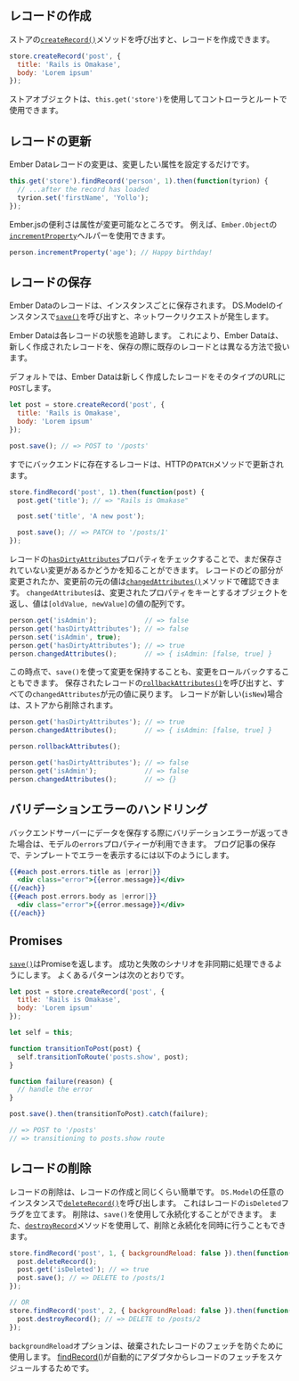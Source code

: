 <!--
## Creating Records
-->

## レコードの作成

<!--
You can create records by calling the
[`createRecord()`](https://www.emberjs.com/api/ember-data/2.16/classes/DS.Store/methods/createRecord?anchor=createRecord)
method on the store.
-->

ストアの[`createRecord()`](https://www.emberjs.com/api/ember-data/2.16/classes/DS.Store/methods/createRecord?anchor=createRecord)メソッドを呼び出すと、レコードを作成できます。

```js
store.createRecord('post', {
  title: 'Rails is Omakase',
  body: 'Lorem ipsum'
});
```

<!--
The store object is available in controllers and routes using `this.get('store')`.
-->

ストアオブジェクトは、`this.get('store')`を使用してコントローラとルートで使用できます。

<!--
## Updating Records
-->

## レコードの更新

<!--
Making changes to Ember Data records is as simple as setting the attribute you
want to change:
-->

Ember Dataレコードの変更は、変更したい属性を設定するだけです。

```js
this.get('store').findRecord('person', 1).then(function(tyrion) {
  // ...after the record has loaded
  tyrion.set('firstName', 'Yollo');
});
```

<!--
All of the Ember.js conveniences are available for
modifying attributes. For example, you can use `Ember.Object`'s
[`incrementProperty`](http://emberjs.com/api/classes/Ember.Object.html#method_incrementProperty) helper:
-->

Ember.jsの便利さは属性が変更可能なところです。
例えば、`Ember.Object`の[`incrementProperty`](http://emberjs.com/api/classes/Ember.Object.html#method_incrementProperty)ヘルパーを使用できます。

```js
person.incrementProperty('age'); // Happy birthday!
```

<!--
## Persisting Records
-->

## レコードの保存

<!--
Records in Ember Data are persisted on a per-instance basis.
Call [`save()`](https://www.emberjs.com/api/ember-data/2.16/classes/DS.Model/methods/save?anchor=save)
on any instance of `DS.Model` and it will make a network request.
-->

Ember Dataのレコードは、インスタンスごとに保存されます。
DS.Modelのインスタンスで[`save()`](https://www.emberjs.com/api/ember-data/2.16/classes/DS.Model/methods/save?anchor=save)を呼び出すと、ネットワークリクエストが発生します。

<!--
Ember Data takes care of tracking the state of each record for
you. This allows Ember Data to treat newly created records differently
from existing records when saving.
-->

Ember Dataは各レコードの状態を追跡します。
これにより、Ember Dataは、新しく作成されたレコードを、保存の際に既存のレコードとは異なる方法で扱います。

<!--
By default, Ember Data will `POST` newly created records to their type url.
-->

デフォルトでは、Ember Dataは新しく作成したレコードをそのタイプのURLに`POST`します。

```javascript
let post = store.createRecord('post', {
  title: 'Rails is Omakase',
  body: 'Lorem ipsum'
});

post.save(); // => POST to '/posts'
```

<!--
Records that already exist on the backend are updated using the HTTP `PATCH` verb.
-->

すでにバックエンドに存在するレコードは、HTTPの`PATCH`メソッドで更新されます。

```javascript
store.findRecord('post', 1).then(function(post) {
  post.get('title'); // => "Rails is Omakase"

  post.set('title', 'A new post');

  post.save(); // => PATCH to '/posts/1'
});
```

<!--
You can tell if a record has outstanding changes that have not yet been
saved by checking its
[`hasDirtyAttributes`](https://www.emberjs.com/api/ember-data/2.16/classes/DS.Model/properties/hasDirtyAttributes?anchor=hasDirtyAttributes)
property. You can also see what parts of
the record were changed and what the original value was using the
[`changedAttributes()`](https://www.emberjs.com/api/ember-data/2.16/classes/DS.Model/methods/changedAttributes?anchor=changedAttributes)
method. `changedAttributes` returns an object, whose keys are the changed
properties and values are an array of values `[oldValue, newValue]`.
-->

レコードの[`hasDirtyAttributes`](https://www.emberjs.com/api/ember-data/2.16/classes/DS.Model/properties/hasDirtyAttributes?anchor=hasDirtyAttributes)プロパティをチェックすることで、まだ保存されていない変更があるかどうかを知ることができます。
レコードのどの部分が変更されたか、変更前の元の値は[`changedAttributes()`](https://www.emberjs.com/api/ember-data/2.16/classes/DS.Model/methods/changedAttributes?anchor=changedAttributes)メソッドで確認できます。
`changedAttributes`は、変更されたプロパティをキーとするオブジェクトを返し、値は`[oldValue, newValue]`の値の配列です。

```js
person.get('isAdmin');            // => false
person.get('hasDirtyAttributes'); // => false
person.set('isAdmin', true);
person.get('hasDirtyAttributes'); // => true
person.changedAttributes();       // => { isAdmin: [false, true] }
```

<!--
At this point, you can either persist your changes via `save()` or you can roll
back your changes. Calling
[`rollbackAttributes()`](https://www.emberjs.com/api/ember-data/2.16/classes/DS.Model/methods/rollbackAttributes?anchor=rollbackAttributes)
for a saved record reverts all the `changedAttributes` to their original value.
If the record `isNew` it will be removed from the store.
-->

この時点で、`save()`を使って変更を保持することも、変更をロールバックすることもできます。
保存されたレコードの[`rollbackAttributes()`](https://www.emberjs.com/api/ember-data/2.16/classes/DS.Model/methods/rollbackAttributes?anchor=rollbackAttributes)を呼び出すと、すべての`changedAttributes`が元の値に戻ります。
レコードが新しい(`isNew`)場合は、ストアから削除されます。

```js
person.get('hasDirtyAttributes'); // => true
person.changedAttributes();       // => { isAdmin: [false, true] }

person.rollbackAttributes();

person.get('hasDirtyAttributes'); // => false
person.get('isAdmin');            // => false
person.changedAttributes();       // => {}
```

<!--
## Handling Validation Errors
-->

## バリデーションエラーのハンドリング

<!--
If the backend server returns validation errors after trying to save, they will
be available on the `errors` property of your model. Here's how you might display
the errors from saving a blog post in your template:
-->

バックエンドサーバーにデータを保存する際にバリデーションエラーが返ってきた場合は、モデルの`errors`プロパティーが利用できます。
ブログ記事の保存で、テンプレートでエラーを表示するには以下のようにします。

```handlebars
{{#each post.errors.title as |error|}}
  <div class="error">{{error.message}}</div>
{{/each}}
{{#each post.errors.body as |error|}}
  <div class="error">{{error.message}}</div>
{{/each}}
```

## Promises

<!--
[`save()`](https://www.emberjs.com/api/ember-data/2.16/classes/DS.Model/methods/save?anchor=save) returns
a promise, which makes it easy to asynchronously handle success and failure
scenarios.  Here's a common pattern:
-->
[`save()`](https://www.emberjs.com/api/ember-data/2.16/classes/DS.Model/methods/save?anchor=save)はPromiseを返します。
成功と失敗のシナリオを非同期に処理できるようにします。
よくあるパターンは次のとおりです。

```javascript
let post = store.createRecord('post', {
  title: 'Rails is Omakase',
  body: 'Lorem ipsum'
});

let self = this;

function transitionToPost(post) {
  self.transitionToRoute('posts.show', post);
}

function failure(reason) {
  // handle the error
}

post.save().then(transitionToPost).catch(failure);

// => POST to '/posts'
// => transitioning to posts.show route
```

<!--
## Deleting Records
-->

## レコードの削除

<!--
Deleting records is as straightforward as creating records. Call [`deleteRecord()`](https://www.emberjs.com/api/ember-data/2.16/classes/DS.Model/methods/deleteRecord?anchor=deleteRecord)
on any instance of `DS.Model`. This flags the record as `isDeleted`. The
deletion can then be persisted using `save()`.  Alternatively, you can use
the [`destroyRecord`](https://www.emberjs.com/api/ember-data/2.16/classes/DS.Model/methods/deleteRecord?anchor=destroyRecord) method to delete and persist at the same time.
-->

レコードの削除は、レコードの作成と同じくらい簡単です。
`DS.Model`の任意のインスタンスで[`deleteRecord()`](https://www.emberjs.com/api/ember-data/2.16/classes/DS.Model/methods/deleteRecord?anchor=deleteRecord)を呼び出します。
これはレコードの`isDeleted`フラグを立てます。
削除は、`save()`を使用して永続化することができます。
また、[`destroyRecord`](https://www.emberjs.com/api/ember-data/2.16/classes/DS.Model/methods/deleteRecord?anchor=destroyRecord)メソッドを使用して、削除と永続化を同時に行うこともできます。


```js
store.findRecord('post', 1, { backgroundReload: false }).then(function(post) {
  post.deleteRecord();
  post.get('isDeleted'); // => true
  post.save(); // => DELETE to /posts/1
});

// OR
store.findRecord('post', 2, { backgroundReload: false }).then(function(post) {
  post.destroyRecord(); // => DELETE to /posts/2
});
```

<!--
The `backgroundReload` option is used to prevent the fetching of the destroyed record, since [`findRecord()`][findRecord] automatically schedules a fetch of the record from the adapter.
-->

`backgroundReload`オプションは、破棄されたレコードのフェッチを防ぐために使用します。
[findRecord()][findRecord]が自動的にアダプタからレコードのフェッチをスケジュールするためです。


[findRecord]: <https://www.emberjs.com/api/ember-data/2.16/classes/DS.Store/methods/findRecord?anchor=findRecord>
